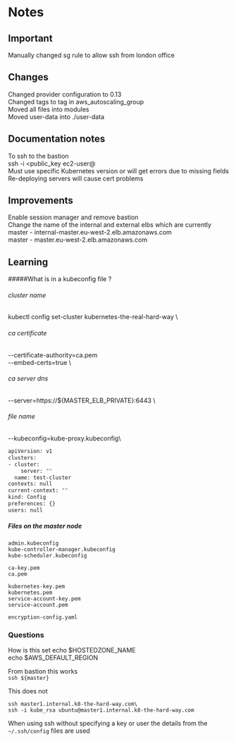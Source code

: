# Notes

## Important

Manually changed sg rule to allow ssh from london office


## Changes

Changed provider configuration to 0.13\
Changed tags to tag in aws_autoscaling_group\
Moved all files into modules\
Moved user-data into ./user-data

## Documentation notes
To ssh to the bastion\
ssh -i <public_key ec2-user@<bastion-public-ip>\
Must use specific Kubernetes version or will get errors due to missing fields
Re-deploying servers will cause cert problems

## Improvements
Enable session manager and remove bastion\
Change the name of the internal and external elbs which are currently\
master - internal-master.eu-west-2.elb.amazonaws.com\
master - master.eu-west-2.elb.amazonaws.com


## Learning

#####What is in  a kubeconfig file ?

###### cluster name
kubectl config set-cluster kubernetes-the-real-hard-way \
###### ca certificate
  --certificate-authority=ca.pem \
  --embed-certs=true \
###### ca server dns
  --server=https://${MASTER_ELB_PRIVATE}:6443 \
###### file name
  --kubeconfig=kube-proxy.kubeconfig\


````bash
apiVersion: v1 
clusters: 
- cluster: 
    server: "" 
  name: test-cluster 
contexts: null 
current-context: "" 
kind: Config 
preferences: {} 
users: null
````
##### Files on the master node

````
admin.kubeconfig
kube-controller-manager.kubeconfig
kube-scheduler.kubeconfig

ca-key.pem
ca.pem

kubernetes-key.pem
kubernetes.pem
service-account-key.pem
service-account.pem

encryption-config.yaml
````

### Questions
How is this set
echo $HOSTEDZONE_NAME\
echo $AWS_DEFAULT_REGION


From bastion this works\
``ssh ${master}``

This does not
````
ssh master1.internal.k8-the-hard-way.com\
ssh -i kube_rsa ubuntu@master1.internal.k8-the-hard-way.com
````

When using ssh without specifying a key or user the details from the ```~/.ssh/config``` files are used






